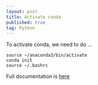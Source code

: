 ```yaml
---
layout: post
title: Activate conda
published: true
tag: Python
---
```


To activate conda, we need to do ...

```
source ~/anaconda3/bin/activate
conda init
source ~/.bashrc
```

Full documentation is [here](https://docs.conda.io/projects/conda/en/latest/commands.html)
